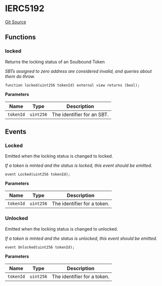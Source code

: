 # IERC5192
[Git Source](https://github.com/Legion-Team/legion-protocol-contracts/blob/85d479ea08d148a380138b535ed11768adee16de/src/interfaces/lib/IERC5192.sol)


## Functions
### locked

Returns the locking status of an Soulbound Token

*SBTs assigned to zero address are considered invalid, and queries
about them do throw.*


```solidity
function locked(uint256 tokenId) external view returns (bool);
```
**Parameters**

|Name|Type|Description|
|----|----|-----------|
|`tokenId`|`uint256`|The identifier for an SBT.|


## Events
### Locked
Emitted when the locking status is changed to locked.

*If a token is minted and the status is locked, this event should be emitted.*


```solidity
event Locked(uint256 tokenId);
```

**Parameters**

|Name|Type|Description|
|----|----|-----------|
|`tokenId`|`uint256`|The identifier for a token.|

### Unlocked
Emitted when the locking status is changed to unlocked.

*If a token is minted and the status is unlocked, this event should be emitted.*


```solidity
event Unlocked(uint256 tokenId);
```

**Parameters**

|Name|Type|Description|
|----|----|-----------|
|`tokenId`|`uint256`|The identifier for a token.|

